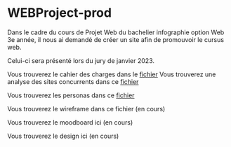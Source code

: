 # WEBProject-prod

Dans le cadre du cours de Projet Web du bachelier infographie option Web 3e année, il nous ai demandé de créer un site
afin de promouvoir le cursus web.

Celui-ci sera présenté lors du jury de janvier 2023.

Vous trouverez le cahier des charges dans le [fichier](brief.md)
Vous trouverez une analyse des sites concurrents dans ce [fichier](competitors.md)

Vous trouverez les personas dans ce [fichier](personas.md)

Vous trouverez le wireframe dans ce fichier (en cours)

Vous trouverez le moodboard ici (en cours)

Vous trouverez le design ici (en cours)

